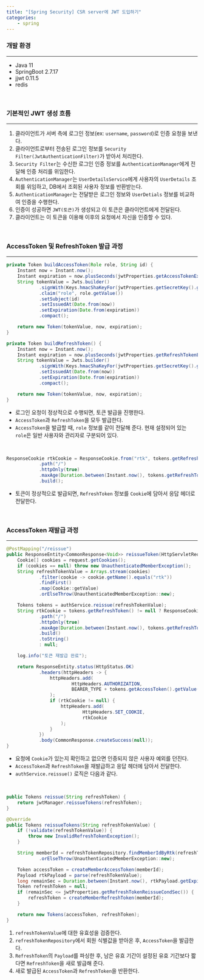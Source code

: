 ```yaml
---
title: "[Spring Security] CSR server에 JWT 도입하기"
categories:
    - spring
---
```


### 개발 환경
---

- Java 11
- SpringBoot 2.7.17
- jjwt 0.11.5
- redis

<br>

### 기본적인 JWT 생성 흐름
---

1. 클라이언트가 서버 측에 로그인 정보(ex: `username`, `password`)로 인증 요청을 보낸다.
2. 클라이언트로부터 전송된 로그인 정보를 `Security Filter(JwtAuthenticationFilter)`가 받아서 처리한다.
3. `Security Filter`는 수신한 로그인 인증 정보를 `AuthenticationManager`에게 전달해 인증 처리를 위임한다.
4. `AuthenticationManager`는 `UserDetailsService`에게 사용자의 `UserDetails` 조회를 위임하고, DB에서 조회된 사용자 정보를 반환받는다.
5. `AuthenticationManager`는 전달받은 로그인 정보와 `UserDetials` 정보를 비교하여 인증을 수행한다.
6. 인증이 성공하면 `JWT(토큰)`가 생성되고 이 토큰은 클라이언트에게 전달된다.
7. 클라이언트는 이 토큰을 이용해 이후의 요청에서 자신을 인증할 수 있다.

<br>

### AccessToken 및 RefreshToken 발급 과정
---

```java
private Token buildAccessToken(Role role, String id) {
    Instant now = Instant.now();
    Instant expiration = now.plusSeconds(jwtProperties.getAccessTokenExpSec());
    String tokenValue = Jwts.builder()
            .signWith(Keys.hmacShaKeyFor(jwtProperties.getSecretKey().getBytes(StandardCharsets.UTF_8)), SignatureAlgorithm.HS256)
            .claim("role", role.getValue())
            .setSubject(id)
            .setIssuedAt(Date.from(now))
            .setExpiration(Date.from(expiration))
            .compact();

    return new Token(tokenValue, now, expiration);
}

private Token buildRefreshToken() {
    Instant now = Instant.now();
    Instant expiration = now.plusSeconds(jwtProperties.getRefreshTokenExpSec());
    String tokenValue = Jwts.builder()
            .signWith(Keys.hmacShaKeyFor(jwtProperties.getSecretKey().getBytes(StandardCharsets.UTF_8)), SignatureAlgorithm.HS256)
            .setIssuedAt(Date.from(now))
            .setExpiration(Date.from(expiration))
            .compact();

    return new Token(tokenValue, now, expiration);
}
```

- 로그인 요청이 정상적으로 수행되면, 토큰 발급을 진행한다.
- `AccessToken`과 `RefreshToken`을 모두 발급한다.
- `AccessToken`을 발급할 때, `role` 정보를 같이 전달해 준다. 현재 설정되어 있는 `role`은 일반 사용자와 관리자로 구분되어 있다.

<br>

```java
ResponseCookie rtkCookie = ResponseCookie.from("rtk", tokens.getRefreshToken().getValue())
            .path("/")
            .httpOnly(true)
            .maxAge(Duration.between(Instant.now(), tokens.getRefreshToken().getExpiredAt()))
            .build();
```

- 토큰이 정상적으로 발급되면, `RefreshToken` 정보를 `Cookie`에 담아서 응답 헤더로 전달한다.

<br>

### AccessToken 재발급 과정
---

```java
@PostMapping("/reissue")
public ResponseEntity<CommonResponse<Void>> reissueToken(HttpServletRequest request) {
    Cookie[] cookies = request.getCookies();
    if (cookies == null) throw new UnauthenticatedMemberException();
    String refreshTokenValue = Arrays.stream(cookies)
            .filter(cookie -> cookie.getName().equals("rtk"))
            .findFirst()
            .map(Cookie::getValue)
            .orElseThrow(UnauthenticatedMemberException::new);

    Tokens tokens = authService.reissue(refreshTokenValue);
    String rtkCookie = tokens.getRefreshToken() != null ? ResponseCookie.from("rtk", tokens.getRefreshToken().getValue())
            .path("/")
            .httpOnly(true)
            .maxAge(Duration.between(Instant.now(), tokens.getRefreshToken().getExpiredAt()).getSeconds())
            .build()
            .toString()
            : null;

    log.info("토큰 재발급 완료");

    return ResponseEntity.status(HttpStatus.OK)
            .headers(httpHeaders -> {
                httpHeaders.add(
                        HttpHeaders.AUTHORIZATION,
                        BEARER_TYPE + tokens.getAccessToken().getValue()
                );
                if (rtkCookie != null) {
                    httpHeaders.add(
                            HttpHeaders.SET_COOKIE,
                            rtkCookie
                    );
                }
            })
            .body(CommonResponse.createSuccess(null));
}
```

- 요청에 `Cookie`가 있는지 확인하고 없으면 인증되지 않은 사용자 예외를 던진다.
- `AccessToken`과 `RefreshToken`을 재발급하고 응답 헤더에 담아서 전달한다.
- `authService.reissue()` 로직은 다음과 같다.

<br>

```java
public Tokens reissue(String refreshToken) {
    return jwtManager.reissueTokens(refreshToken);
}
```

```java
@Override
public Tokens reissueTokens(String refreshTokenValue) {
    if (!validate(refreshTokenValue)) {
        throw new InvalidRefreshTokenException();
    }

    String memberId = refreshTokenRepository.findMemberIdByRtk(refreshTokenValue)
            .orElseThrow(UnauthenticatedMemberException::new);

    Token accessToken = createMemberAccessToken(memberId);
    Payload rtkPayload = parse(refreshTokenValue);
    long remainSec = Duration.between(Instant.now(), rtkPayload.getExpiredAt()).toSeconds();
    Token refreshToken = null;
    if (remainSec <= jwtProperties.getRefreshTokenReissueCondSec()) {
        refreshToken = createMemberRefreshToken(memberId);
    }

    return new Tokens(accessToken, refreshToken);
}
```

1. `refreshTokenValue`에 대한 유효성을 검증한다.
2. `refreshTokenRepository`에서 회원 식별값을 받아온 후, `AccessToken`을 발급한다.
3. `RefreshToken`의 `Payload`를 파싱한 후, 남은 유효 기간이 설정된 유효 기간보다 짧다면 `RefreshToken`을 새로 발급해 준다.
4. 새로 발급된 `AccessToken`과 `RefreshToken`을 반환한다.